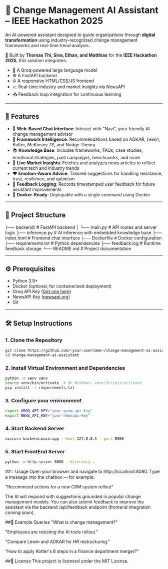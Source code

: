 # 💼 Change Management AI Assistant – IEEE Hackathon 2025

An AI-powered assistant designed to guide organizations through **digital transformation** using industry-recognized change management frameworks and real-time trend analysis.

🚀 Built by **Thomas Thi, Siva, Ethan, and Matthias** for the **IEEE Hackathon 2025**, this solution integrates:

- 🧠 A Groq-powered large language model
- ⚙️ A FastAPI backend
- 🌐 A responsive HTML/CSS/JS frontend
- 📈 Real-time industry and market insights via NewsAPI
- 📥 Feedback loop integration for continuous learning

---

## 🚀 Features

- 💬 **Web-Based Chat Interface**: Interact with "Navi", your friendly AI change management advisor  
- 🧠 **Framework Intelligence**: Recommendations based on ADKAR, Lewin, Kotter, McKinsey 7S, and Nudge Theory  
- 📚 **Knowledge Base**: Includes frameworks, FAQs, case studies, emotional strategies, past campaigns, benchmarks, and more  
- 📰 **Live Market Insights**: Fetches and analyzes news articles to reflect current tech and industry trends  
- ❤️ **Emotion-Aware Advice**: Tailored suggestions for handling resistance, trust, resilience, and optimism  
- 🔁 **Feedback Logging**: Records timestamped user feedback for future assistant improvements  
- 🐳 **Docker-Ready**: Deployable with a single command using Docker  

---

## 📁 Project Structure
├── backend/ # FastAPI backend │ └── main.py # API routes and server logic ├── inference.py # AI inference with embedded knowledge base ├── index.html # Frontend chat interface ├── Dockerfile # Docker configuration ├── requirements.txt # Python dependencies ├── feedback.log # Runtime feedback storage └── README.md # Project documentation


---

## ⚙️ Prerequisites

- Python 3.9+
- Docker (optional, for containerized deployment)
- Groq API Key ([Get one here](https://groq.com))
- NewsAPI Key ([newsapi.org](https://newsapi.org))
- Git

---

## 🛠️ Setup Instructions

### 1. Clone the Repository

```bash
git clone https://github.com/<your-username>/change-management-ai-assistant.git
cd change-management-ai-assistant
```
### 2. Install Virtual Environment and Dependencies
```bash
python -m venv venv
source venv/bin/activate  # On Windows: venv\Scripts\activate
pip install -r requirements.txt
```
### 3. Configure your environment
```bash
export GROQ_API_KEY="your-groq-api-key"
export NEWS_API_KEY="your-newsapi-key"

```
### 4. Start Backend Server
```bash
uvicorn backend.main:app --host 127.0.0.1 --port 8000

```
### 5. Start FrontEnd Server
```bash
python -m http.server 8080 --directory .

```
##💡 Usage
Open your browser and navigate to http://localhost:8080. Type a message into the chatbox — for example:

"Recommend actions for a new CRM system rollout"

The AI will respond with suggestions grounded in popular change management models. You can also submit feedback to improve the assistant via the backend /api/feedback endpoint (frontend integration coming soon).

##🧪 Example Queries
"What is change management?"

"Employees are resisting the AI tools rollout."

"Compare Lewin and ADKAR for HR restructuring."

"How to apply Kotter's 8 steps in a finance department merger?"

##📝 License
This project is licensed under the MIT License.


